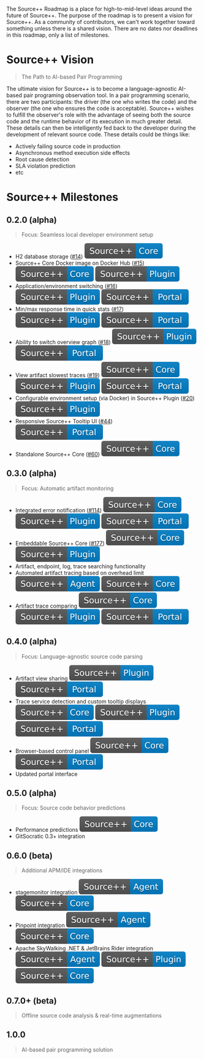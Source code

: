 The Source++ Roadmap is a place for high-to-mid-level ideas around the future of Source++.
The purpose of the roadmap is to present a vision for Source++.
As a community of contributors, we can't work together toward something unless there is a shared vision. There are no dates nor deadlines in this roadmap, only a list of milestones.

# Source++ Vision

> The Path to AI-based Pair Programming

The ultimate vision for Source++ is to become a language-agnostic AI-based pair programing observation tool. In a pair programming scenario, there are two participants: the driver (the one who writes the code) and the observer (the one who ensures the code is acceptable). Source++ wishes to fulfill the observer's role with the advantage of seeing both the source code and the runtime behavior of its execution in much greater detail. These details can then be intelligently fed back to the developer during the development of relevant source code. These details could be things like:

- Actively failing source code in production
- Asynchronous method execution side effects
- Root cause detection
- SLA violation prediction
- etc

# Source++ Milestones

## 0.2.0 (alpha)

> Focus: Seamless local developer environment setup

 - H2 database storage ([#14](https://github.com/sourceplusplus/Assistant/issues/14)) ![](../../images/roadmap/Source++-Core-blue.svg)
 - Source++ Core Docker image on Docker Hub ([#15](https://github.com/sourceplusplus/Assistant/issues/15)) ![](../../images/roadmap/Source++-Core-blue.svg) ![](../../images/roadmap/Source++-Plugin-blue.svg)
 - Application/environment switching ([#16](https://github.com/sourceplusplus/Assistant/issues/16)) ![](../../images/roadmap/Source++-Plugin-blue.svg) ![](../../images/roadmap/Source++-Portal-blue.svg)
 - Min/max response time in quick stats ([#17](https://github.com/sourceplusplus/Assistant/issues/17)) ![](../../images/roadmap/Source++-Plugin-blue.svg) ![](../../images/roadmap/Source++-Portal-blue.svg)
 - Ability to switch overview graph ([#18](https://github.com/sourceplusplus/Assistant/issues/18)) ![](../../images/roadmap/Source++-Plugin-blue.svg) ![](../../images/roadmap/Source++-Portal-blue.svg)
 - View artifact slowest traces ([#19](https://github.com/sourceplusplus/Assistant/issues/19)) ![](../../images/roadmap/Source++-Core-blue.svg) ![](../../images/roadmap/Source++-Plugin-blue.svg) ![](../../images/roadmap/Source++-Portal-blue.svg)
 - Configurable environment setup (via Docker) in Source++ Plugin ([#20](https://github.com/sourceplusplus/Assistant/issues/20)) ![](../../images/roadmap/Source++-Plugin-blue.svg)
 - Responsive Source++ Tooltip UI ([#44](https://github.com/CodeBrig/Source/issues/44)) ![](../../images/roadmap/Source++-Portal-blue.svg)
 - Standalone Source++ Core ([#60](https://github.com/CodeBrig/Source/issues/60)) ![](../../images/roadmap/Source++-Core-blue.svg)

## 0.3.0 (alpha)

> Focus: Automatic artifact monitoring

 - Integrated error notification ([#114](https://github.com/sourceplusplus/Assistant/issues/114)) ![](../../images/roadmap/Source++-Core-blue.svg) ![](../../images/roadmap/Source++-Plugin-blue.svg) ![](../../images/roadmap/Source++-Portal-blue.svg)
 - Embeddable Source++ Core ([#177](https://github.com/CodeBrig/Source/issues/177)) ![](../../images/roadmap/Source++-Core-blue.svg) ![](../../images/roadmap/Source++-Plugin-blue.svg)
 - Artifact, endpoint, log, trace searching functionality
 - Automated artifact tracing based on overhead limit ![](../../images/roadmap/Source++-Agent-blue.svg) ![](../../images/roadmap/Source++-Core-blue.svg)
 - Artifact trace comparing ![](../../images/roadmap/Source++-Core-blue.svg) ![](../../images/roadmap/Source++-Plugin-blue.svg) ![](../../images/roadmap/Source++-Portal-blue.svg)
 
## 0.4.0 (alpha)

> Focus: Language-agnostic source code parsing

 - Artifact view sharing ![](../../images/roadmap/Source++-Plugin-blue.svg) ![](../../images/roadmap/Source++-Portal-blue.svg)
 - Trace service detection and custom tooltip displays ![](../../images/roadmap/Source++-Core-blue.svg) ![](../../images/roadmap/Source++-Plugin-blue.svg) ![](../../images/roadmap/Source++-Portal-blue.svg)
 - Browser-based control panel ![](../../images/roadmap/Source++-Core-blue.svg) ![](../../images/roadmap/Source++-Portal-blue.svg)
 - Updated portal interface

## 0.5.0 (alpha)

> Focus: Source code behavior predictions

 - Performance predictions ![](../../images/roadmap/Source++-Core-blue.svg)
 - GitSocratic 0.3+ integration

## 0.6.0 (beta)

> Additional APM/IDE integrations

 - stagemonitor integration ![](../../images/roadmap/Source++-Agent-blue.svg) ![](../../images/roadmap/Source++-Core-blue.svg)
 - Pinpoint integration ![](../../images/roadmap/Source++-Agent-blue.svg) ![](../../images/roadmap/Source++-Core-blue.svg)
 - Apache SkyWalking .NET & JetBrains Rider integration ![](../../images/roadmap/Source++-Agent-blue.svg) ![](../../images/roadmap/Source++-Plugin-blue.svg) ![](../../images/roadmap/Source++-Core-blue.svg)

## 0.7.0+ (beta)

> Offline source code analysis & real-time augmentations

## 1.0.0

> AI-based pair programming solution
